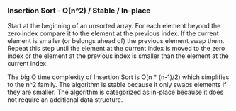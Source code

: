 ### Insertion Sort - O(n^2) / Stable / In-place

Start at the beginning of an unsorted array. For each element beyond the zero index compare it to the element at the previous index. If the current element is smaller (or belongs ahead of) the previous element swap them. Repeat this step until the element at the current index is moved to the zero index or the element at the previous index is smaller than the element at the current index.

The big O time complexity of Insertion Sort is O(n * (n-1)/2) which simplifies to the n^2 family. The algorithm is stable because it only swaps elements if they are smaller. The algorithm is categorized as in-place because it does not require an additional data structure.